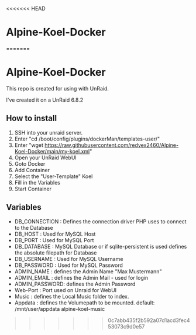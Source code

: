 <<<<<<< HEAD
# Alpine-Koel-Docker
=======
# Alpine-Koel-Docker

This repo is created for using with UnRaid. 

I've created it on a UnRaid 6.8.2

## How to install


1. SSH into your unraid server.
2. Enter "cd /boot/config/plugins/dockerMan/templates-user/"
3. Enter "wget https://raw.githubusercontent.com/redvex2460/Alpine-Koel-Docker/main/my-koel.xml"
4. Open your UnRaid WebUI
5. Goto Docker
6. Add Container
7. Select the "User-Template" Koel
8. Fill in the Variables
9. Start Container

## Variables

- DB_CONNECTION : Defines the connection driver PHP uses to connect to the Database
- DB_HOST : Used for MySQL Host
- DB_PORT : Used for MySQL Port
- DB_DATABASE : MySQL Database or if sqlite-persistent is used defines the absolute filepath for Database
- DB_USERNAME : Used for MySQL Username
- DB_PASSWORD : Used for MySQL Password
- ADMIN_NAME : defines the Admin Name "Max Mustermann"
- ADMIN_EMAIL : defines the Admin Mail - used for login
- ADMIN_PASSWORD: defines the Admin Password
- Web-Port : Port used on Unraid for WebUI
- Music : defines the Local Music folder to index.
- Appdata : defines the Volumepath to be mounted. default: /mnt/user/appdata alpine-koel-music
>>>>>>> 0c7abb435f2b592a07d1acd3fec453073c9d0e57

